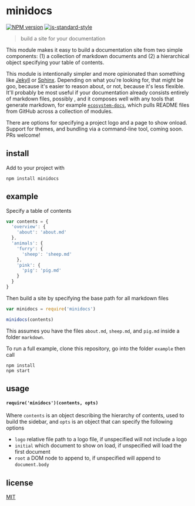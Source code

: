 # minidocs

[![NPM version][npm-image]][npm-url]
[![js-standard-style][standard-image]][standard-url]

> build a site for your documentation

This module makes it easy to build a documentation site from two simple components: (1) a collection of markdown documents and (2) a hierarchical object specifying your table of contents.

This module is intentionally simpler and more opinionated than something like [Jekyll](https://jekyllrb.com/) or [Sphinx](http://www.sphinx-doc.org/en/stable/). Depending on what you're looking for, that might be goo, because it's easier to reason about, or not, because it's less flexible. It'll probably be most useful if your documentation already consists entirely of markdown files, possibly , and it composes well with any tools that generate markdown, for example [`ecosystem-docs`](https://github.com/hughsk/ecosystem-docs), which pulls README files from GitHub across a collection of modules.

There are options for specifying a project logo and a page to show onload. Support for themes, and bundling via a command-line tool, coming soon. PRs welcome!

## install

Add to your project with 

```
npm install minidocs
```

## example

Specify a table of contents

```javascript
var contents = {
  'overview': {
    'about': 'about.md'
  },
  'animals': {
    'furry': {
      'sheep': 'sheep.md'
    },
    'pink': {
      'pig': 'pig.md'
    }
  }
}
```

Then build a site by specifying the base path for all markdown files

```javascript
var minidocs = require('minidocs')

minidocs(contents)
```

This assumes you have the files `about.md`, `sheep.md`, and `pig.md` inside a folder `markdown`.

To run a full example, clone this repository, go into the folder `example` then call

```
npm install
npm start
```

## usage

#### `require('minidocs')(contents, opts)`

Where `contents` is an object describing the hierarchy of contents, used to build the sidebar, and `opts` is an object that can specify the following options

- `logo` relative file path to a logo file, if unspecified will not include a logo
- `initial` which document to show on load, if unspecified will load the first document
- `root` a DOM node to append to, if unspecified will append to `document.body`

## license

[MIT](LICENSE)

[npm-image]: https://img.shields.io/badge/npm-v1.0.0-lightgray.svg?style=flat-square
[npm-url]: https://npmjs.org/package/minidocs
[standard-image]: https://img.shields.io/badge/code%20style-standard-lightgray.svg?style=flat-square
[standard-url]: https://github.com/feross/standard